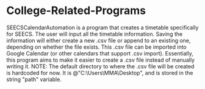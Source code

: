 # College-Related-Programs

SEECSCalendarAutomation is a program that creates a timetable specifically for SEECS. The user will input all the timetable information. Saving the information will either create a new .csv file or append to an existing one, depending on whether the file exists. This .csv file can be imported into Google Calendar (or other calendars that support .csv import). Essentially,  this program aims to make it easier to create a .csv file instead of manually writing it.
NOTE: The default directory to where the .csv file will be created is hardcoded for now. It is @"C:\Users\MMA\Desktop\", and is stored in the string "path" variable.
